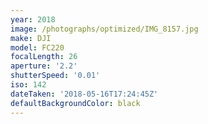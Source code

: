 ```yaml
---
year: 2018
image: /photographs/optimized/IMG_8157.jpg
make: DJI
model: FC220
focalLength: 26
aperture: '2.2'
shutterSpeed: '0.01'
iso: 142
dateTaken: '2018-05-16T17:24:45Z'
defaultBackgroundColor: black
---
```

